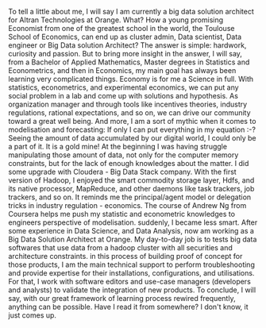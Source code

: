 
To tell a little about me, I will say I am currently a big data solution architect for Altran Technologies at Orange. What? How a young promising Economist from one of the greatest school in the world, the Toulouse School of Economics, can end up as cluster admin, Data scientist, Data engineer or Big Data solution Architect?
The answer is simple: hardwork, curiosity and passion.
But to bring more insight in the answer, I will say, from a Bachelor of Applied Mathematics, Master degrees in Statistics and Econometrics, and then in Economics, my main goal has always been learning very complicated things. Economy is for me a Science in full. With statistics, econometrics, and experimental economics, we can put any social problem in a lab and come up with solutions and hypothesis. As organization manager and through tools like incentives theories, industry regulations, rational expectations, and so on, we can drive our community toward a great well being.
And more, I am a sort of mythic when it comes to modelisation and forecasting: If only I can put everything in my equation :-? Seeing the amount of data accumulated by our digital world, I could only be a part of it. It is a gold mine!
At the beginning I was having struggle manipulating those amount of data, not only for the computer memory constraints, but for the lack of enough knowledges about the matter. I did some upgrade with Cloudera - Big Data Stack company. With the first version of Hadoop, I enjoyed the smart commodity storage layer, Hdfs, and its native processor, MapReduce, and other daemons like task trackers, job trackers, and so on. It reminds me the principal/agent model or delegation tricks in industry regulation - economics. The course of Andrew Ng from Coursera helps me push my statistic and econometric knowledges to engineers perspective of modelisation. suddenly, I became less smart.
After some experience in Data Science, and Data Analysis, now am working as a Big Data Solution Architect at Orange. My day-to-day job is to tests big data softwares that use data from a hadoop cluster with all securities and architecture constraints. in this process of building proof of concept for those products, I am the main technical support to perform troubleshooting and provide expertise for their installations, configurations, and utilisations. For that, I work with software editors and use-case managers (developers and analysts) to validate the integration of new products.
To conclude, I will say, with our great framework of learning process rewired frequently, anything can be possible. Have I read it from somewhere? I don't know, it just comes up.
